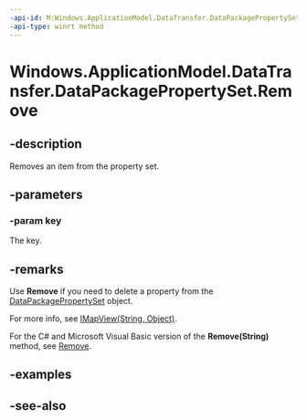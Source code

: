 ```yaml
---
-api-id: M:Windows.ApplicationModel.DataTransfer.DataPackagePropertySet.Remove(System.String)
-api-type: winrt method
---
```


<!-- Method syntax
public void Remove(System.String key)
-->

# Windows.ApplicationModel.DataTransfer.DataPackagePropertySet.Remove

## -description
Removes an item from the property set.

## -parameters
### -param key
The key.

## -remarks
Use **Remove** if you need to delete a property from the [DataPackagePropertySet](datapackagepropertyset.md) object.

For more info, see [IMapView(String, Object)](../windows.foundation.collections/imapview_2.md).

For the C# and Microsoft Visual Basic version of the **Remove(String)** method, see [Remove](datapackagepropertyset_remove_2.md).

## -examples

## -see-also
